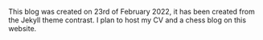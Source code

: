 This blog was created on 23rd of February 2022, it has been created from the Jekyll theme contrast.
I plan to host my CV and a chess blog on this website.
